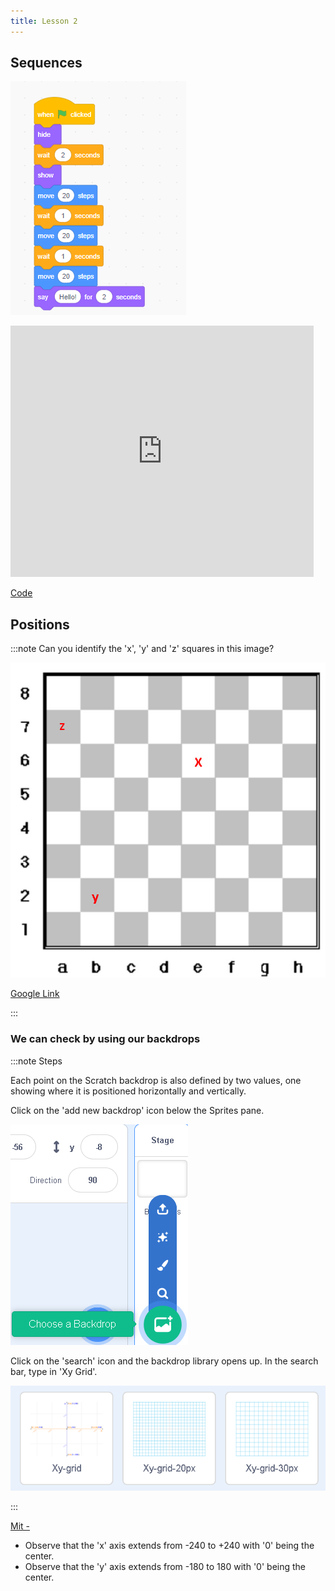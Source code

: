 ```yaml
---
title: Lesson 2
---
```


## Sequences


![](../static/img/2022-07-11-05-38-24.png)

<iframe src="https://scratch.mit.edu/projects/713299413/embed" allowtransparency="true" width="485" height="402" frameborder="0" scrolling="no" allowfullscreen></iframe>

[Code](https://scratch.mit.edu/projects/713299413/editor/)


## Positions



:::note Can you identify the 'x', 'y' and 'z' squares in this image?

![](../static/img/2022-07-11-05-40-27.png)

[Google Link](https://drive.google.com/file/d/1oiODRercEppQhidyqbNxUc-VuXWWKATb/view)


:::

### We can check by using our backdrops

:::note Steps

Each point on the Scratch backdrop is also defined by two values, one showing where it is positioned horizontally and vertically. 

Click on the 'add new backdrop' icon below the Sprites pane. 

![](../static/img/2022-07-11-05-43-26.png)

Click on the 'search' icon and the backdrop library opens up. In the search bar, type in 'Xy Grid'. 

![](../static/img/2022-07-11-05-43-31.png)

:::

[Mit - ](https://scratch.mit.edu/projects/713301211/editor)


- Observe that the 'x' axis extends from -240 to +240 with '0' being the center. 
- Observe that the 'y' axis extends from -180 to 180 with '0' being the center. 



